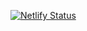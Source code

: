 [![Netlify Status](https://api.netlify.com/api/v1/badges/07cdd517-c49e-4431-93eb-8130863552d3/deploy-status)](https://app.netlify.com/sites/neon-mochi-af316f/deploys)
